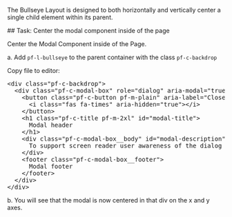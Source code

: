 The Bullseye Layout is designed to both horizontally and vertically center a single child element within its parent.

## Task: Center the modal component inside of the page

Center the Modal Component inside of the Page.

a. Add `pf-l-bullseye` to the parent container with the class `pf-c-backdrop`

Copy file to editor:

<pre class="file" data-filename="layout.html" data-target="replace">&lt;div class=&quot;pf-c-backdrop&quot;&gt;
  &lt;div class=&quot;pf-c-modal-box&quot; role=&quot;dialog&quot; aria-modal=&quot;true&quot; aria-labelledby=&quot;modal-title&quot; aria-describedby=&quot;modal-description&quot;&gt;
    &lt;button class=&quot;pf-c-button pf-m-plain&quot; aria-label=&quot;Close&quot;&gt;
      &lt;i class=&quot;fas fa-times&quot; aria-hidden=&quot;true&quot;&gt;&lt;/i&gt;
    &lt;/button&gt;
    &lt;h1 class=&quot;pf-c-title pf-m-2xl&quot; id=&quot;modal-title&quot;&gt;
      Modal header
    &lt;/h1&gt;
    &lt;div class=&quot;pf-c-modal-box__body&quot; id=&quot;modal-description&quot;&gt;
      To support screen reader user awareness of the dialog text, the dialog text is wrapped in a div that is referenced by aria-describedby.
    &lt;/div&gt;
    &lt;footer class=&quot;pf-c-modal-box__footer&quot;&gt;
      Modal footer
    &lt;/footer&gt;
  &lt;/div&gt;
&lt;/div&gt;
</pre>

b. You will see that the modal is now centered in that div on the x and y axes. 
